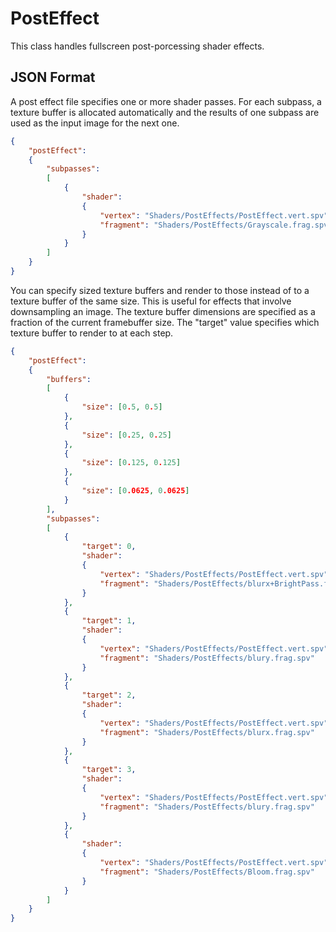 # PostEffect

This class handles fullscreen post-porcessing shader effects.



## JSON Format

A post effect file specifies one or more shader passes. For each subpass, a texture buffer is allocated automatically and the results of one subpass are used as the input image for the next one.

```json
{
    "postEffect":
    {
        "subpasses":
        [
            {
                "shader":
                {
                    "vertex": "Shaders/PostEffects/PostEffect.vert.spv",
                    "fragment": "Shaders/PostEffects/Grayscale.frag.spv"
                }
            }
        ]
    }
}
```

You can specify sized texture buffers and render to those instead of to a texture buffer of the same size. This is useful for effects that involve downsampling an image. The texture buffer dimensions are specified as a fraction of the current framebuffer size. The "target" value specifies which texture buffer to render to at each step.

```json
{
    "postEffect":
    {
        "buffers":
        [
            {
                "size": [0.5, 0.5]
            },
            {
                "size": [0.25, 0.25]
            },
            {
                "size": [0.125, 0.125]
            },
            {
                "size": [0.0625, 0.0625]
            }
        ],
        "subpasses":
        [
            {
                "target": 0,                
                "shader":
                {
                    "vertex": "Shaders/PostEffects/PostEffect.vert.spv",
                    "fragment": "Shaders/PostEffects/blurx+BrightPass.frag.spv"
                }
            },
            {
                "target": 1,
                "shader":
                {
                    "vertex": "Shaders/PostEffects/PostEffect.vert.spv",
                    "fragment": "Shaders/PostEffects/blury.frag.spv"
                }
            },
            {
                "target": 2,                
                "shader":
                {
                    "vertex": "Shaders/PostEffects/PostEffect.vert.spv",
                    "fragment": "Shaders/PostEffects/blurx.frag.spv"
                }
            },
            {
                "target": 3,                
                "shader":
                {
                    "vertex": "Shaders/PostEffects/PostEffect.vert.spv",
                    "fragment": "Shaders/PostEffects/blury.frag.spv"
                }
            },
            {
                "shader":
                {
                    "vertex": "Shaders/PostEffects/PostEffect.vert.spv",
                    "fragment": "Shaders/PostEffects/Bloom.frag.spv"
                }
            }
        ]
    }
}
```
